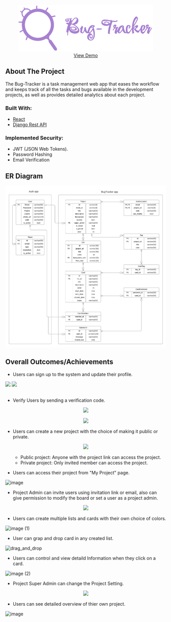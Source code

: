 <!-- PROJECT LOGO -->

<br />
<p align="center">
  <a href="">
    <img  src="imags/logo.png" alt="Logo">
  </a>
  
  <br />
    <a href="https://bug-tracker-81cda.web.app/">View Demo</a>
</p>

## About The Project

The Bug-Tracker is a task management web app that eases the workflow and keeps track of all the tasks and bugs available in the development projects, as well as provides detailed analytics about each project.
  
### Built With:

  * [React](https://ar.reactjs.org)
  * [Django Rest API](https://www.djangoproject.com)

### Implemented Security:
  
  * JWT (JSON Web Tokens).
  * Password Hashing
  * Email Verification 
  
## ER Diagram
  
  <img src="imags/ERD.png" alt="Logo">
  
## Overall Outcomes/Achievements

  * Users can sign up to the system and update their profile.
  
  <div>
    <img width="420px" src="https://user-images.githubusercontent.com/58237246/142702163-1dba23c5-9d73-40be-85d0-9e02cc55f2f5.png" />
    <img width="393px" src="https://user-images.githubusercontent.com/58237246/142702215-72f516ba-d0db-4e34-8366-c5b1049eb637.png" />
  </div>
  <br/>
  
  * Verify Users by sending a verification code.
  
  <p align="center">
  <img src="https://user-images.githubusercontent.com/58237246/142253851-4e7a0272-56e9-4439-9165-fed8706e24f9.png" />
  </p>
  
  <p align="center">
  <img src="https://user-images.githubusercontent.com/58237246/138947866-cbcac3c3-4faa-4aac-a82b-cdba7bb3671b.png" />
  </p>
  
  * Users can create a new project with the choice of making it public or private.
  
  <p align="center">
  <img width="200px" src="https://user-images.githubusercontent.com/58237246/142681497-d47fc777-af39-42c8-bd43-923a7a759ff4.png" />
  </p>
  
  <ul>
    <ul>
      <li>Public project: Anyone with the project link can access the project.</li>
      <li>Private project: Only invited member can access the project.</li>
      </ul>
  </ul>
 
  * Users can access their project from "My Project" page.

  ![image](https://user-images.githubusercontent.com/58237246/142688535-6a88bdf4-20bf-4bcc-8803-063f9a98cc5d.png)

  * Project Admin can invite users using invitation link or email, also can give permission to modify the board or set a user as a project admin.
  
  <p align="center">
  <img width="670px" src="https://user-images.githubusercontent.com/58237246/142689232-3ab1441b-c98c-4ac9-8fb1-5d04b49c0a01.png" />
  </p>
  
  * Users can create multiple lists and cards with their own choice of colors.
  
  ![image (1)](https://user-images.githubusercontent.com/58237246/142699670-2506c18e-e7c3-4954-b8fb-5bd53a0c6e14.png)
  
  * User can grap and drop card in any created list.
  
  ![drag_and_drop](https://user-images.githubusercontent.com/58237246/143789354-334dbdd3-4666-4132-b2cd-dcdde665da24.gif)

  * Users can control and view detaild Information when they click on a card.
  
  ![image (2)](https://user-images.githubusercontent.com/58237246/144736003-dbb2d6a8-3bef-46ad-9ac4-40f90482699f.png)
  
  * Project Super Admin can change the Project Setting.
  
  <p align="center">
  <img width="670px" src="https://user-images.githubusercontent.com/58237246/142701055-c0683b24-a914-4fb1-822e-e256e8c4ac1d.png" />
  </p>
  
  * Users can see detailed overview of thier own project.
  
  ![image](https://user-images.githubusercontent.com/58237246/142701679-2e897640-bd53-4656-ae37-58e2767e7d7e.png)
